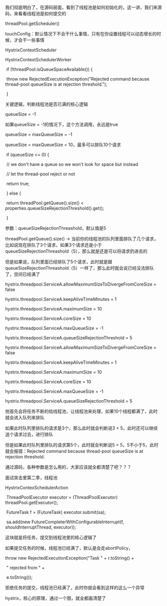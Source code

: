 我们彻底明白了，在源码层面，看到了线程池是如何初始化的，这一讲，我们来源码，来看看线程池是如何提交的

 

threadPool.getScheduler()

 

touchConfig：默认情况下不会干什么事情，只有在你设置线程可以动态增长的时候，才会干一些事情

 

HystrixContextScheduler

HystrixContextSchedulerWorker

 

​        if (!threadPool.isQueueSpaceAvailable()) {

​          throw new RejectedExecutionException("Rejected command because thread-pool queueSize is at rejection threshold.");

​        }

 

关键逻辑，判断线程池是否已满的核心逻辑

 

queueSize = -1

 

如果queueSize = -1的情况下，这个方法调用，永远是true

 

queueSize = maxQueueSize = -1

 

queueSize = maxQueueSize = 10，最多可以排队10个请求

 

​      if (queueSize <= 0) {

​        // we don't have a queue so we won't look for space but instead

​        // let the thread-pool reject or not

​        return true;

​      } else {

​        return threadPool.getQueue().size() < properties.queueSizeRejectionThreshold().get();

​      }

 

参数：queueSizeRejectionThreashold，默认值是5

 

threadPool.getQueue().size() -> 当前你的线程池的队列里面排队了几个请求，比如说现在排队了3个请求，如果3个请求还是小于queueSizeRejectionThreashold（5），那么就是还是可以将请求扔进去的

 

但是如果说，队列里面已经排队了5个请求，此时就是跟queueSizeRejectionThreashold（5）一样了，那么此时就会说已经没法排队了，空间已经满了

 

hystrix.threadpool.ServiceA.allowMaximumSizeToDivergeFromCoreSize = false

hystrix.threadpool.ServiceA.keepAliveTimeMinutes = 1

hystrix.threadpool.ServiceA.maximumSize = 10

hystrix.threadpool.ServiceA.coreSize = 10

hystrix.threadpool.ServiceA.maxQueueSize = -1

hystrix.threadpool.ServiceA.queueSizeRejectionThreshold = 5

 

hystrix.threadpool.ServiceA.allowMaximumSizeToDivergeFromCoreSize = false

hystrix.threadpool.ServiceA.keepAliveTimeMinutes = 1

hystrix.threadpool.ServiceA.maximumSize = 10

hystrix.threadpool.ServiceA.coreSize = 10

hystrix.threadpool.ServiceA.maxQueueSize = -1

hystrix.threadpool.ServiceA.queueSizeRejectionThreshold = 5

 

他首先会将任务不断的给线程池，让线程池来处理，如果10个线程都满了，此时就会进入队列来排队

 

如果此时队列里排队的请求是3个，那么此时就会判断说3 < 5，此时还可以继续送个请求过去，进行排队

 

但是如果此时队列里排队的请求第5个，此时就会判断说5 = 5，5不小于5，此时就会报错：Rejected command because thread-pool queueSize is at rejection threshold.

 

通过源码，各种参数是怎么用的，大家应该就全都清楚了吧？？？

 

面试突击里第二季，线程池

 

HystrixContexSchedulerAction

 

​      ThreadPoolExecutor executor = (ThreadPoolExecutor) threadPool.getExecutor();

​      FutureTask<?> f = (FutureTask<?>) executor.submit(sa);

​      sa.add(new FutureCompleterWithConfigurableInterrupt(f, shouldInterruptThread, executor));

 

这块就是将任务，提交到线程池里的核心逻辑了

 

如果提交任务的时候，线程池已经满了，默认是会走abortPolicy，

 

throw new RejectedExecutionException("Task " + r.toString() +

​                         " rejected from " +

​                         e.toString());

 

拒绝任务的提交，线程池已经满了，此时你就会看到这样的这么一个异常

 

hystrix，核心的原理，通过一个图，就全都画清楚了